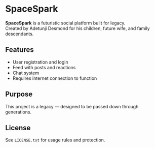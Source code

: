 # SpaceSpark

**SpaceSpark** is a futuristic social platform built for legacy.  
Created by Adetunji Desmond for his children, future wife, and family descendants.

## Features
- User registration and login
- Feed with posts and reactions
- Chat system
- Requires internet connection to function

## Purpose
This project is a legacy — designed to be passed down through generations.

## License
See `LICENSE.txt` for usage rules and protection.